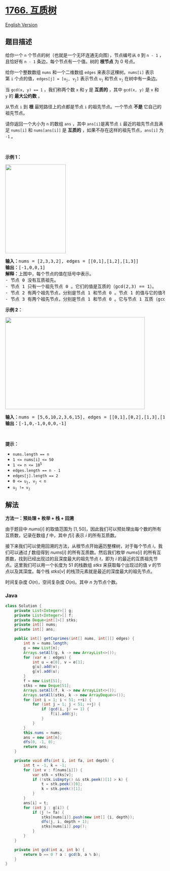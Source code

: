 # [1766. 互质树](https://leetcode.cn/problems/tree-of-coprimes)

[English Version](/solution/1700-1799/1766.Tree%20of%20Coprimes/README_EN.md)

## 题目描述

<!-- 这里写题目描述 -->

<p>给你一个 <code>n</code> 个节点的树（也就是一个无环连通无向图），节点编号从 <code>0</code> 到 <code>n - 1</code> ，且恰好有 <code>n - 1</code> 条边，每个节点有一个值。树的 <strong>根节点</strong> 为 0 号点。</p>

<p>给你一个整数数组 <code>nums</code> 和一个二维数组 <code>edges</code> 来表示这棵树。<code>nums[i]</code> 表示第 <code>i</code> 个点的值，<code>edges[j] = [u<sub>j</sub>, v<sub>j</sub>]</code> 表示节点 <code>u<sub>j</sub></code> 和节点 <code>v<sub>j</sub></code> 在树中有一条边。</p>

<p>当 <code>gcd(x, y) == 1</code> ，我们称两个数 <code>x</code> 和 <code>y</code> 是 <strong>互质的</strong> ，其中 <code>gcd(x, y)</code> 是 <code>x</code> 和 <code>y</code> 的 <strong>最大公约数</strong> 。</p>

<p>从节点 <code>i</code> 到 <strong>根</strong> 最短路径上的点都是节点 <code>i</code> 的祖先节点。一个节点 <strong>不是</strong> 它自己的祖先节点。</p>

<p>请你返回一个大小为 <code>n</code> 的数组 <code>ans</code> ，其中<em> </em><code>ans[i]</code>是离节点 <code>i</code> 最近的祖先节点且满足<em> </em><code>nums[i]</code> 和<em> </em><code>nums[ans[i]]</code> 是 <strong>互质的</strong> ，如果不存在这样的祖先节点，<code>ans[i]</code> 为 <code>-1</code> 。</p>

<p> </p>

<p><strong>示例 1：</strong></p>

<p><strong><img alt="" src="https://fastly.jsdelivr.net/gh/doocs/leetcode@main/solution/1700-1799/1766.Tree%20of%20Coprimes/images/untitled-diagram.png" style="width: 191px; height: 281px;" /></strong></p>

<pre>
<b>输入：</b>nums = [2,3,3,2], edges = [[0,1],[1,2],[1,3]]
<b>输出：</b>[-1,0,0,1]
<b>解释：</b>上图中，每个节点的值在括号中表示。
- 节点 0 没有互质祖先。
- 节点 1 只有一个祖先节点 0 。它们的值是互质的（gcd(2,3) == 1）。
- 节点 2 有两个祖先节点，分别是节点 1 和节点 0 。节点 1 的值与它的值不是互质的（gcd(3,3) == 3）但节点 0 的值是互质的(gcd(2,3) == 1)，所以节点 0 是最近的符合要求的祖先节点。
- 节点 3 有两个祖先节点，分别是节点 1 和节点 0 。它与节点 1 互质（gcd(3,2) == 1），所以节点 1 是离它最近的符合要求的祖先节点。
</pre>

<p><strong>示例 2：</strong></p>

<p><img alt="" src="https://fastly.jsdelivr.net/gh/doocs/leetcode@main/solution/1700-1799/1766.Tree%20of%20Coprimes/images/untitled-diagram1.png" style="width: 441px; height: 291px;" /></p>

<pre>
<strong>输入：</strong>nums = [5,6,10,2,3,6,15], edges = [[0,1],[0,2],[1,3],[1,4],[2,5],[2,6]]
<b>输出：</b>[-1,0,-1,0,0,0,-1]
</pre>

<p> </p>

<p><strong>提示：</strong></p>

<ul>
	<li><code>nums.length == n</code></li>
	<li><code>1 <= nums[i] <= 50</code></li>
	<li><code>1 <= n <= 10<sup>5</sup></code></li>
	<li><code>edges.length == n - 1</code></li>
	<li><code>edges[j].length == 2</code></li>
	<li><code>0 <= u<sub>j</sub>, v<sub>j</sub> < n</code></li>
	<li><code>u<sub>j</sub> != v<sub>j</sub></code></li>
</ul>

## 解法

**方法一：预处理 + 枚举 + 栈 + 回溯**

由于题目中 $nums[i]$ 的取值范围为 $[1, 50]$，因此我们可以预处理出每个数的所有互质数，记录在数组 $f$ 中，其中 $f[i]$ 表示 $i$ 的所有互质数。

接下来我们可以使用回溯的方法，从根节点开始遍历整棵树，对于每个节点 $i$，我们可以通过 $f$ 数组得到 $nums[i]$ 的所有互质数。然后我们枚举 $nums[i]$ 的所有互质数，找到已经出现过的且深度最大的祖先节点 $t$，即为 $i$ 的最近的互质祖先节点。这里我们可以用一个长度为 $51$ 的栈数组 $stks$ 来获取每个出现过的值 $v$ 的节点以及其深度。每个栈 $stks[v]$ 的栈顶元素就是最近的深度最大的祖先节点。

时间复杂度 $O(n)$，空间复杂度 $O(n)$。其中 $n$ 为节点个数。

### **Java**

```java
class Solution {
    private List<Integer>[] g;
    private List<Integer>[] f;
    private Deque<int[]>[] stks;
    private int[] nums;
    private int[] ans;

    public int[] getCoprimes(int[] nums, int[][] edges) {
        int n = nums.length;
        g = new List[n];
        Arrays.setAll(g, k -> new ArrayList<>());
        for (var e : edges) {
            int u = e[0], v = e[1];
            g[u].add(v);
            g[v].add(u);
        }
        f = new List[51];
        stks = new Deque[51];
        Arrays.setAll(f, k -> new ArrayList<>());
        Arrays.setAll(stks, k -> new ArrayDeque<>());
        for (int i = 1; i < 51; ++i) {
            for (int j = 1; j < 51; ++j) {
                if (gcd(i, j) == 1) {
                    f[i].add(j);
                }
            }
        }
        this.nums = nums;
        ans = new int[n];
        dfs(0, -1, 0);
        return ans;
    }

    private void dfs(int i, int fa, int depth) {
        int t = -1, k = -1;
        for (int v : f[nums[i]]) {
            var stk = stks[v];
            if (!stk.isEmpty() && stk.peek()[1] > k) {
                t = stk.peek()[0];
                k = stk.peek()[1];
            }
        }
        ans[i] = t;
        for (int j : g[i]) {
            if (j != fa) {
                stks[nums[i]].push(new int[] {i, depth});
                dfs(j, i, depth + 1);
                stks[nums[i]].pop();
            }
        }
    }

    private int gcd(int a, int b) {
        return b == 0 ? a : gcd(b, a % b);
    }
}
```
